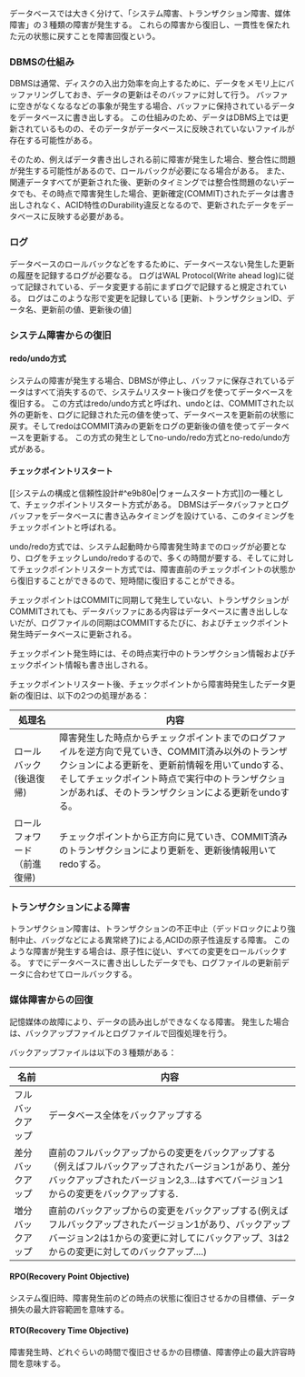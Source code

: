 データベースでは大きく分けて、「システム障害、トランザクション障害、媒体障害」の３種類の障害が発生する。
これらの障害から復旧し、一貫性を保たれた元の状態に戻すことを障害回復という。

### DBMSの仕組み
DBMSは通常、ディスクの入出力効率を向上するために、データをメモリ上にバッファリングしておき、データの更新はそのバッファに対して行う。
バッファに空きがなくなるなどの事象が発生する場合、バッファに保持されているデータをデータベースに書き出しする。
この仕組みのため、データはDBMS上では更新されているものの、そのデータがデータベースに反映されていないファイルが存在する可能性がある。

そのため、例えばデータ書き出しされる前に障害が発生した場合、整合性に問題が発生する可能性があるので、ロールバックが必要になる場合がある。
また、関連データすべてが更新された後、更新のタイミングでは整合性問題のないデータでも、その時点で障害発生した場合、更新確定(COMMIT)されたデータは書き出しされなく、ACID特性のDurability違反となるので、更新されたデータをデータベースに反映する必要がある。

### ログ
データベースのロールバックなどをするために、データベースない発生した更新の履歴を記録するログが必要なる。
ログはWAL Protocol(Write ahead log)に従って記録されている、データ変更する前にまずログで記録すると規定されている。
ログはこのような形で変更を記録している
\[更新、トランザクションID、データ名、更新前の値、更新後の値]

### システム障害からの復旧
#### redo/undo方式
システムの障害が発生する場合、DBMSが停止し、バッファに保存されているデータはすべて消失するので、システムリスタート後ログを使ってデータベースを復旧する。
この方式はredo/undo方式と呼ばれ、undoとは、COMMITされた以外の更新を、ログに記録された元の値を使って、データベースを更新前の状態に戻す。そしてredoはCOMMIT済みの更新をログの更新後の値を使ってデータベースを更新する。
この方式の発生としてno-undo/redo方式とno-redo/undo方式がある。

#### チェックポイントリスタート
[[システムの構成と信頼性設計#^e9b80e|ウォームスタート方式]]の一種として、チェックポイントリスタート方式がある。
DBMSはデータバッファとログバッファをデータベースに書き込みタイミングを設けている、このタイミングをチェックポイントと呼ばれる。

undo/redo方式では、システム起動時から障害発生時までのロッグが必要となり、ログをチェックしundo/redoするので、多くの時間が要する、そしてに対してチェックポイントリスタート方式では、障害直前のチェックポイントの状態から復旧することができるので、短時間に復旧することができる。

チェックポイントはCOMMITに同期して発生していない、トランザクションがCOMMITされても、データバッファにある内容はデータベースに書き出ししないだが、ログファイルの同期はCOMMITするたびに、およびチェックポイント発生時データベースに更新される。

チェックポイント発生時には、その時点実行中のトランザクション情報およびチェックポイント情報も書き出しされる。

チェックポイントリスタート後、チェックポイントから障害時発生したデータ更新の復旧は、以下の2つの処理がある：

| 処理名                      | 内容                                                                                                                                                                                                                                                         |
| --------------------------- | ------------------------------------------------------------------------------------------------------------------------------------------------------------------------------------------------------------------------------------------------------------ |
| ロールバック(後退復帰)      | 障害発生した時点からチェックポイントまでのログファイルを逆方向で見ていき、COMMIT済み以外のトランザクションによる更新を、更新前情報を用いてundoする、そしてチェックポイント時点で実行中のトランザクションがあれば、そのトランザクションによる更新をundoする。 |
| ロールフォワード（前進復帰) | チェックポイントから正方向に見ていき、COMMIT済みのトランザクションにより更新を、更新後情報用いてredoする。                                                                                                                                                   |

### トランザクションによる障害
トランザクション障害は、トランザクションの不正中止（デッドロックにより強制中止、バッグなどによる異常終了)による,ACIDの原子性違反する障害。
このような障害が発生する場合は、原子性に従い、すべての変更をロールバックする。
すでにデータベースに書き出ししたデータでも、ログファイルの更新前データに合わせてロールバックする。

### 媒体障害からの回復

記憶媒体の故障により、データの読み出しができなくなる障害。
発生した場合は、バックアップファイルとログファイルで回復処理を行う。

バックアップファイルは以下の３種類がある：

| 名前             | 内容                                                                                                                                                                                                |
| ---------------- | --------------------------------------------------------------------------------------------------------------------------------------------------------------------------------------------------- |
| フルバックアップ | データベース全体をバックアップする                                                                                                                                                                  |
| 差分バックアップ | 直前のフルバックアップからの変更をバックアップする（例えばフルバックアップされたバージョン1があり、差分バックアップされたバージョン2,3...はすべてバージョン1からの変更をバックアップする.           |
| 増分バックアップ | 直前のバックアップからの変更をバックアップする(例えばフルバックアップされたバージョン1があり、バックアップバージョン2は1からの変更に対してにバックアップ、3は2からの変更に対してのバックアップ....) |




#### RPO(Recovery Point Objective)
システム復旧時、障害発生前のどの時点の状態に復旧させるかの目標値、データ損失の最大許容範囲を意味する。

#### RTO(Recovery Time Objective)
障害発生時、どれぐらいの時間で復旧させるかの目標値、障害停止の最大許容時間を意味する。